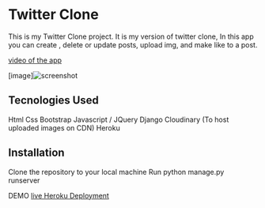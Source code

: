 # Twitter Clone
This is my  Twitter Clone project. It is my version of twitter clone, In this app you can create , delete or update posts, upload img, and make like to a post.

[video of the app](https://user-images.githubusercontent.com/70566671/138635761-0e9ab868-f755-4f12-9b28-d39845e5f12c.mp4)

[image]![screenshot](https://user-images.githubusercontent.com/70566671/138636216-2a9e154a-da95-4645-853e-23beddcdea8e.jpg)


## Tecnologies Used
Html
Css
Bootstrap
Javascript / JQuery
Django
Cloudinary (To host uploaded images on CDN)
Heroku

## Installation
Clone the repository to your local machine
Run python manage.py runserver

DEMO
[live Heroku Deployment](https://twitterclone-yandys.herokuapp.com/)

